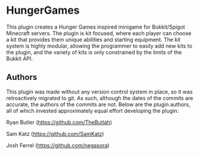 # HungerGames
This plugin creates a Hunger Games inspired minigame for Bukkit/Spigot Minecraft servers. The plugin is kit focused, where each player can choose a kit that provides them unique abilities and starting equipment. 
The kit system is highly modular, allowing the programmer to easily add new kits to the plugin, and the variety of kits is only constrained by the limits of the Bukkit API.

## Authors
This plugin was made without any version control system in place, so it was retroactively migrated to git. As such, although the dates of the commits are accurate, the authors of the commits are not. Below are the plugin authors, all of which invested approximately equal effort developing the plugin:

Ryan Butler (https://github.com/TheButlah)

Sam Katz (https://github.com/SamKatz)

Josh Ferrel (https://github.com/negasora)

